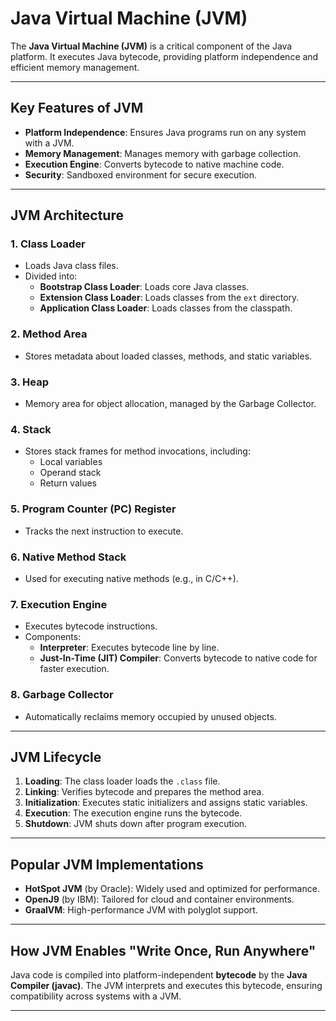 # Java Virtual Machine (JVM)

The **Java Virtual Machine (JVM)** is a critical component of the Java platform. It executes Java bytecode, providing platform independence and efficient memory management.

---

## Key Features of JVM
- **Platform Independence**: Ensures Java programs run on any system with a JVM.
- **Memory Management**: Manages memory with garbage collection.
- **Execution Engine**: Converts bytecode to native machine code.
- **Security**: Sandboxed environment for secure execution.

---

## JVM Architecture
### 1. **Class Loader**
   - Loads Java class files.
   - Divided into:
     - **Bootstrap Class Loader**: Loads core Java classes.
     - **Extension Class Loader**: Loads classes from the `ext` directory.
     - **Application Class Loader**: Loads classes from the classpath.

### 2. **Method Area**
   - Stores metadata about loaded classes, methods, and static variables.

### 3. **Heap**
   - Memory area for object allocation, managed by the Garbage Collector.

### 4. **Stack**
   - Stores stack frames for method invocations, including:
     - Local variables
     - Operand stack
     - Return values

### 5. **Program Counter (PC) Register**
   - Tracks the next instruction to execute.

### 6. **Native Method Stack**
   - Used for executing native methods (e.g., in C/C++).

### 7. **Execution Engine**
   - Executes bytecode instructions.
   - Components:
     - **Interpreter**: Executes bytecode line by line.
     - **Just-In-Time (JIT) Compiler**: Converts bytecode to native code for faster execution.

### 8. **Garbage Collector**
   - Automatically reclaims memory occupied by unused objects.

---

## JVM Lifecycle
1. **Loading**: The class loader loads the `.class` file.
2. **Linking**: Verifies bytecode and prepares the method area.
3. **Initialization**: Executes static initializers and assigns static variables.
4. **Execution**: The execution engine runs the bytecode.
5. **Shutdown**: JVM shuts down after program execution.

---

## Popular JVM Implementations
- **HotSpot JVM** (by Oracle): Widely used and optimized for performance.
- **OpenJ9** (by IBM): Tailored for cloud and container environments.
- **GraalVM**: High-performance JVM with polyglot support.

---

## How JVM Enables "Write Once, Run Anywhere"
Java code is compiled into platform-independent **bytecode** by the **Java Compiler (javac)**. The JVM interprets and executes this bytecode, ensuring compatibility across systems with a JVM.

---
